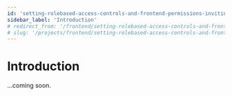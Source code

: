 ```yaml
---
id: 'setting-rolebased-access-controls-and-frontend-permissions-inviting-managing-collaborators-introduction'
sidebar_label: 'Introduction'
# redirect_from: '/frontend/setting-rolebased-access-controls-and-frontend-permissions/inviting/managing-collaborators/introduction'
# slug: '/projects/frontend/setting-rolebased-access-controls-and-frontend-permissions/inviting/managing-collaborators/introduction'
---
```


# Introduction

...coming soon.
